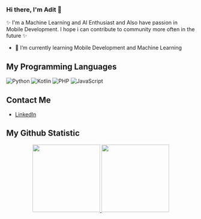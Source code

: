 ### Hi there, I'm Adit 👋

✨ I'm a Machine Learning and AI Enthusiast and Also have passion in Mobile Development. I hope i can contribute to community more often in the future ✨

- 🌱 I’m currently learning Mobile Development and Machine Learning

## My Programming Languages

![Python](https://img.shields.io/badge/-Python-3776AB?style=flat&logo=python&logoColor=white)
![Kotlin](https://img.shields.io/badge/-Kotlin-0095D5?style=flat&logo=kotlin&logoColor=white)
![PHP](https://img.shields.io/badge/-PHP-777BB4?style=flat&logo=php&logoColor=white)
![JavaScript](https://img.shields.io/badge/-JavaScript-F7DF1E?style=flat&logo=javascript&logoColor=black)

## Contact Me

- [LinkedIn](https://www.linkedin.com/in/rizky-aditya-923764201/)

## My Github Statistic

<p align="center">
<a href="https://github.com/boyhendrawan">
  <img height="180em" src="https://github-readme-stats-eight-theta.vercel.app/api?username=rzad20&show_icons=true&theme=algolia&include_all_commits=true&count_private=true"/>
  <img height="180em" src="https://github-readme-stats-eight-theta.vercel.app/api/top-langs/?username=rzad20&layout=compact&langs_count=8&theme=algolia"/>
</a>
</p>


<!--
**rzad20/rzad20** is a ✨ _special_ ✨ repository because its `README.md` (this file) appears on your GitHub profile.

Here are some ideas to get you started:

- 🔭 I’m currently working on ...
- 🌱 I’m currently learning ...
- 👯 I’m looking to collaborate on ...
- 🤔 I’m looking for help with ...
- 💬 Ask me about ...
- 📫 How to reach me: ...
- 😄 Pronouns: ...
- ⚡ Fun fact: ...
-->
